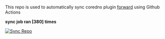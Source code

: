 This repo is used to automatically sync coredns plugin [forward](https://github.com/QZLin/forward) using Github Actions

**sync job ran [380] times**

[![Sync Repo](https://github.com/QZLin/coredns-extract/actions/workflows/sync.yaml/badge.svg)](https://github.com/QZLin/coredns-extract/actions/workflows/sync.yaml)
